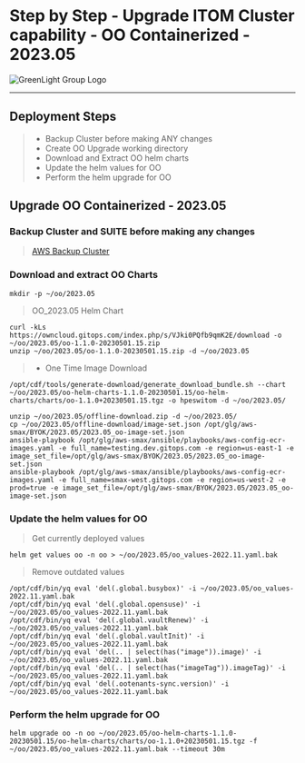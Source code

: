 # Step by Step - Upgrade ITOM Cluster capability - OO Containerized - 2023.05
![GreenLight Group Logo](https://assets.website-files.com/5ebcb9396faf10d8f7644479/5ed6a066891af295a039860f_GLGLogolrg-p-500.png)

---

## Deployment Steps
> - Backup Cluster before making ANY changes
> - Create OO Upgrade working directory
> - Download and Extract OO helm charts
> - Update the helm values for OO
> - Perform the helm upgrade for OO
 
## Upgrade OO Containerized - 2023.05

### Backup Cluster and SUITE before making any changes
> [AWS Backup Cluster](./AWS_BackupCluster.md)
    
### Download and extract OO Charts  
```
mkdir -p ~/oo/2023.05
```

> OO_2023.05 Helm Chart
```
curl -kLs https://owncloud.gitops.com/index.php/s/VJki0PQfb9qmK2E/download -o ~/oo/2023.05/oo-1.1.0-20230501.15.zip
unzip ~/oo/2023.05/oo-1.1.0-20230501.15.zip -d ~/oo/2023.05
```

> - One Time Image Download
```
/opt/cdf/tools/generate-download/generate_download_bundle.sh --chart ~/oo/2023.05/oo-helm-charts-1.1.0-20230501.15/oo-helm-charts/charts/oo-1.1.0+20230501.15.tgz -o hpeswitom -d ~/oo/2023.05/
```
```
unzip ~/oo/2023.05/offline-download.zip -d ~/oo/2023.05/
cp ~/oo/2023.05/offline-download/image-set.json /opt/glg/aws-smax/BYOK/2023.05/2023.05_oo-image-set.json
ansible-playbook /opt/glg/aws-smax/ansible/playbooks/aws-config-ecr-images.yaml -e full_name=testing.dev.gitops.com -e region=us-east-1 -e image_set_file=/opt/glg/aws-smax/BYOK/2023.05/2023.05_oo-image-set.json
ansible-playbook /opt/glg/aws-smax/ansible/playbooks/aws-config-ecr-images.yaml -e full_name=smax-west.gitops.com -e region=us-west-2 -e prod=true -e image_set_file=/opt/glg/aws-smax/BYOK/2023.05/2023.05_oo-image-set.json
```

### Update the helm values for OO
> Get currently deployed values
```
helm get values oo -n oo > ~/oo/2023.05/oo_values-2022.11.yaml.bak
```

> Remove outdated values
```
/opt/cdf/bin/yq eval 'del(.global.busybox)' -i ~/oo/2023.05/oo_values-2022.11.yaml.bak
/opt/cdf/bin/yq eval 'del(.global.opensuse)' -i ~/oo/2023.05/oo_values-2022.11.yaml.bak
/opt/cdf/bin/yq eval 'del(.global.vaultRenew)' -i ~/oo/2023.05/oo_values-2022.11.yaml.bak
/opt/cdf/bin/yq eval 'del(.global.vaultInit)' -i ~/oo/2023.05/oo_values-2022.11.yaml.bak
/opt/cdf/bin/yq eval 'del(.. | select(has("image")).image)' -i ~/oo/2023.05/oo_values-2022.11.yaml.bak
/opt/cdf/bin/yq eval 'del(.. | select(has("imageTag")).imageTag)' -i ~/oo/2023.05/oo_values-2022.11.yaml.bak
/opt/cdf/bin/yq eval 'del(.ootenants-sync.version)' -i ~/oo/2023.05/oo_values-2022.11.yaml.bak
```

### Perform the helm upgrade for OO
```
helm upgrade oo -n oo ~/oo/2023.05/oo-helm-charts-1.1.0-20230501.15/oo-helm-charts/charts/oo-1.1.0+20230501.15.tgz -f ~/oo/2023.05/oo_values-2022.11.yaml.bak --timeout 30m
```
